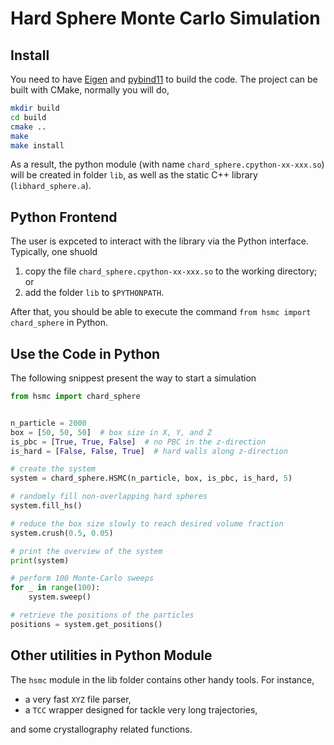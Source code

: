 # Hard Sphere Monte Carlo Simulation


## Install

You need to have [Eigen](https://eigen.tuxfamily.org/index.php?title=Main_Page) and [pybind11](https://pybind11.readthedocs.io/en/stable/) to build the code. The project can be built with CMake, normally you will do,

```sh
mkdir build
cd build
cmake ..
make
make install
```

As a result, the python module (with name `chard_sphere.cpython-xx-xxx.so`) will be created in folder `lib`, as well as the static C++ library (`libhard_sphere.a`).

## Python Frontend

The user is expceted to interact with the library via the Python interface. Typically, one shuold

1. copy the file `chard_sphere.cpython-xx-xxx.so` to the working directory; or
2. add the folder `lib` to `$PYTHONPATH`.

After that, you should be able to execute the command `from hsmc import chard_sphere` in Python.


## Use the Code in Python

The following snippest present the way to start a simulation

```py
from hsmc import chard_sphere


n_particle = 2000
box = [50, 50, 50]  # box size in X, Y, and Z
is_pbc = [True, True, False]  # no PBC in the z-direction
is_hard = [False, False, True]  # hard walls along z-direction

# create the system
system = chard_sphere.HSMC(n_particle, box, is_pbc, is_hard, 5)

# randomly fill non-overlapping hard spheres
system.fill_hs()

# reduce the box size slowly to reach desired volume fraction
system.crush(0.5, 0.05)

# print the overview of the system
print(system)

# perform 100 Monte-Carlo sweeps
for _ in range(100):
    system.sweep()

# retrieve the positions of the particles
positions = system.get_positions()
```

## Other utilities in Python Module

The `hsmc` module in the lib folder contains other handy tools. For instance,

- a very fast `XYZ` file parser,
- a `TCC` wrapper designed for tackle very long trajectories,

and some crystallography related functions.
